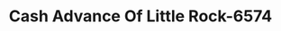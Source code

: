 ---
f_zip-code: 71602
f_state-code: AR
title: Cash Advance Of Little Rock-6574
f_phone: 870-536-1211
f_city-only: White Hall
f_address: 4703 Dollarway Road White Hall
f_location-unique-id: '6574'
slug: cash-advance-of-little-rock-6574
updated-on: '2024-05-30T13:46:58.046Z'
created-on: '2024-05-30T13:36:59.803Z'
published-on: '2024-05-30T13:54:32.469Z'
f_city-state: cms/city/white-hall-ar.md
f_company: cms/company/cash-advance-of-little-rock.md
f_state: cms/state/arkansas.md
layout: '[payday-loan].html'
tags: payday-loan
---